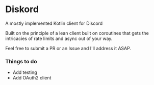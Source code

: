 # Diskord
A mostly implemented Kotlin client for Discord


Built on the principle of a lean client built on coroutines that gets the intricacies of rate limits and async out of your way.


Feel free to submit a PR or an Issue and I'll address it ASAP.

### Things to do
- Add testing
- Add OAuth2 client

